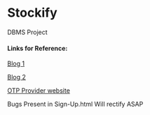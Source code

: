# Stockify
DBMS Project

#### Links for Reference:
[Blog 1](https://www.analyticsvidhya.com/blog/2018/10/predicting-stock-price-machine-learningnd-deep-learning-techniques-python/)

[Blog 2](https://towardsdatascience.com/getting-rich-quick-with-machine-learning-and-stock-market-predictions-696802da94fe)

[OTP Provider website](https://www.miniorange.com/otp-verification-serivce#validateotpjs)

Bugs Present in Sign-Up.html 
Will rectify ASAP
